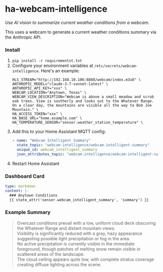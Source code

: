 # ha-webcam-intelligence

_Use AI vision to summarize current weather conditions from a webcam._

This uses a webcam to generate a current weather conditions summary via the Anthropic API.

### Install

1. `pip install -r requirementst.txt`
2. Configure your environment variables at `/etc/secrets/webcam-intelligence`. Here's an example:
   ```
   HLS_STREAM="http://192.168.10.106:8888/webcam/index.m3u8" \
   ANTHROPIC_MODEL="claude-3-7-sonnet-latest" \
   ANTHROPIC_API_KEY="xxx" \
   WEBCAM_LOCATION="Anytown, Texas" \
   WEBCAM_VIEW_DESCRIPTION="Webcam is above a small meadow and scrub oak trees. View is southerly and looks out to the Whatever Range. On a clear day, the mountains are visible all the way to Bob Joe Mountain." \
   HA_ACCESS_TOKEN="xxx" \
   HA_BASE_URL="home.example.com" \
   HA_TEMPERATURE_SENSOR="sensor.weather_station_temperature" \
   ```
3. Add this to your Home Assistant MQTT config:
   ```yaml
   - name: "Webcam Intelligent Summary"
     state_topic: "webcam-intelligence/webcam-intelligent-summary"
     unique_id: webcam_intelligent_summary
     json_attributes_topic: "webcam-intelligence/webcam-intelligent-summary/attributes"
   ```
4. Restart Home Assistant

### Dashboard Card

```yaml
type: markdown
content: |-
  ### Anytown Conditions
  {{ state_attr('sensor.webcam_intelligent_summary', 'summary') }}
```

### Example Summary

> Overcast conditions prevail with a low, uniform cloud deck obscuring the Whatever Range and distant mountain
> views.<br>Visibility is significantly reduced with a gray, hazy appearance suggesting possible light precipitation or
> fog in the area.<br>No active precipitation is currently visible in the immediate foreground, though patches of melting
> snow remain visible in scattered areas of the landscape.<br>The cloud ceiling appears quite low, with complete stratus
> coverage creating diffuse lighting across the scene.